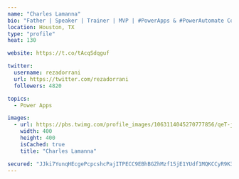 ```yaml
---
name: "Charles Lamanna"
bio: "Father | Speaker | Trainer | MVP | #PowerApps & #PowerAutomate Community Super User | YouTuber Right-pointing triangle http://youtube.com/c/rezadorrani | Learn - Share - Clockwise rightwards and leftwards open circle arrows"
location: Houston, TX
type: "profile"
heat: 130

website: https://t.co/tAcqSdqguf

twitter:
  username: rezadorrani
  url: https://twitter.com/rezadorrani
  followers: 4820

topics:
  - Power Apps

images:
  - url: https://pbs.twimg.com/profile_images/1063114045270777856/qeT-jpWr_400x400.jpg
    width: 400
    height: 400
    isCached: true
    title: "Charles Lamanna"

secured: "JJki7YunqHEcgePcpcshcPajITPECC9EBhBGZhMzf15jE1YUdf1MQKCCyR9K3Y7yNauK303XvjNqsb55snuWINk2FLK8buqnEX0Fu+NYc8VGo6eYfzMLZN8WZGuSM5dbIvOYMjFtnTUDnQfVvUlHYqCmz1KJBzdW7gdqozA70aUpIVcWcNIcwl6A3U9TTLUp8VEg8iBXOIMRcRJhx74zZ5SKdp96r+f4UYWEcbAR9EeLB+Fd4Vk1/bJkzX+PMpB4Yw8WisrF3cVXs2mNwLVIO4Bl5jC4HlWBWk6dadhA8a3BOx49Ipb8BjuDf2/lYmteF4MfENPIst2QNLuflqh9HXswY+W2Q54JONloQ/oUPA9hagsSyJaPF6pvJX+KShpavD3/12jH1zKClNojjqif1zblsSKyaj2maSf8HD6bk4w=;oBdwMJWfZ8gbMfI/7ANJqg=="
---
```


